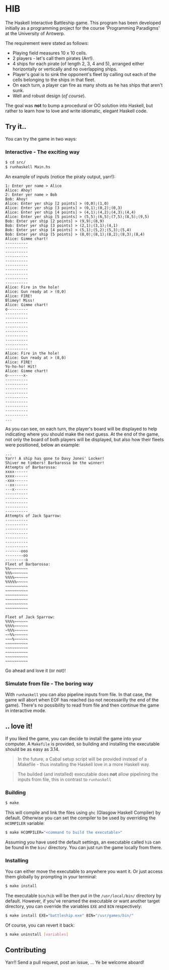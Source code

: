 # HIB
The Haskell Interactive Battleship game. This program has been developed
initially as a programming project for the course 'Programming Paradigms' at
the University of Antwerp.

The requirement were stated as follows:

* Playing field measures 10 x 10 cells.
* 2 players - let's call them pirates (Arr!).
* 4 ships for each pirate (of length 2, 3, 4 and 5), arranged either
  horizontally or vertically and no overlapping ships.
* Player's goal is to sink the opponent's fleet by calling out each of the
  cells belonging to the ships in that fleet.
* On each turn, a player can fire as many shots as he has ships that aren't
  sunk.
* Well and robust design (*of course*).

The goal was **not** to bump a procedural or OO solution into Haskell, but
rather to learn how to love and write idiomatic, elegant Haskell code.

## Try it..
You can try the game in two ways:

### Interactive - The exciting way
```sh
$ cd src/
$ runhaskell Main.hs
```

An example of inputs (notice the piraty output, yarr!):

```no-highlight
1: Enter yer name > Alice
Alice: Ahoy!
2: Enter yer name > Bob
Bob: Ahoy!
Alice: Enter yer ship [2 points] > (0,0);(1,0)
Alice: Enter yer ship [3 points] > (0,1);(0,2);(0,3)
Alice: Enter yer ship [4 points] > (4,1);(4,2);(4,3);(4,4)
Alice: Enter yer ship [5 points] > (5,5);(6,5);(7,5);(8,5);(9,5)
Bob: Enter yer ship [2 points] > (9,9);(8,9)
Bob: Enter yer ship [3 points] > (2,1);(3,1);(4,1)
Bob: Enter yer ship [4 points] > (5,1);(5,2);(5,3);(5,4)
Bob: Enter yer ship [5 points] > (8,0);(8,1);(8,2);(8,3);(8,4)
Alice: Gimme chart!
----------
----------
----------
----------
----------
----------
----------
----------
----------
----------
Alice: Fire in the hole!
Alice: Gun ready at > (0,0)
Alice: FIRE!
Blimey! Miss!
Alice: Gimme chart!
o---------
----------
----------
----------
----------
----------
----------
----------
----------
----------
Alice: Fire in the hole!
Alice: Gun ready at > (8,0)
Alice: FIRE!
Yo-ho-ho! Hit!
Alice: Gimme chart!
o-------x-
----------
----------
----------
----------
----------
----------
----------
----------
----------
...
```

As you can see, on each turn, the player's board will be displayed to help
indicating where you should make the next guess. At the end of the game, not
only the board of both players will be displayed, but also how their fleets
were positioned, below an example:

```no-highlight
...
Yarr! A ship has gone to Davy Jones' Locker!
Shiver me timbers! Barbarossa be the winner!
Attempts of Barbarossa:
xxxx------
xxxx------
-xxx------
--xx------
---x------
----------
----------
----------
----------
----------
Attempts of Jack Sparrow:
----------
----------
----------
----------
----------
----------
----------
-------ooo
--------oo
---------o
Fleet of Barbarossa:
%%~~~~~~~~
%%%~~~~~~~
%%%%~~~~~~
%%%%%~~~~~
~~~~~~~~~~
~~~~~~~~~~
~~~~~~~~~~
~~~~~~~~~~
~~~~~~~~~~
~~~~~~~~~~

Fleet of Jack Sparrow:
%%%%~~~~~~
%%%%~~~~~~
~%%%~~~~~~
~~%%~~~~~~
~~~%~~~~~~
~~~~~~~~~~
~~~~~~~~~~
~~~~~~~~~~
~~~~~~~~~~
~~~~~~~~~~
```

Go ahead and love it (or not)!

### Simulate from file - The boring way
With `runhaskell` you can also pipeline inputs from file. In that case, the
game will abort when EOF has reached (so not necessarilly the end of the game).
There's no possibility to read from file and then continue the game in
interactive mode.

## .. love it!
If you liked the game, you can decide to install the game into your computer.
A `Makefile` is provided, so building and installing the executable should be
as easy as 3.14.

> In the future, a Cabal setup script will be provided instead of a Makefile -
> thus installing the Haskell love in a more Haskell way.


> The builded (and installed) executable does **not** allow pipelining the
> inputs from file, this in contrast to `runhaskell`

### Building
```sh
$ make
```

This will compile and link the files using `ghc` (Glasgow Haskell Compiler) by
default. Otherwise you can set the compiler to be used by overriding the
`HCOMPILER` variable:

```sh
$ make HCOMPILER="<command to build the executable>"
```

Assuming you have used the default settings, an executable called `hib` can be
found in the `bin/` directory. You can just run the game locally from there.

### Installing
You can either move the executable to anywhere you want it. Or just access them
globally by prompting in your terminal:

```sh
$ make install
```

The executable `bin/hib` will be then put in the `/usr/local/bin/` directory by
default. However, if you've renamed the executable or want another target
directory, you can override the variables `EXE` and `BIN` respectively:

```sh
$ make install EXE="battleship.exe" BIN="/usr/games/bin/"
```

Of course, you can revert it back:

```sh
$ make uninstall [variables]
```

## Contributing
Yarr!! Send a pull request, post an issue, ... Ye be welcome aboard!
